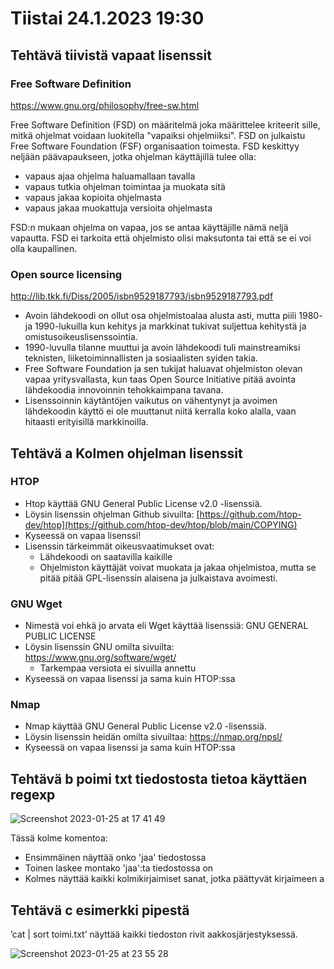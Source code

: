 # Tiistai 24.1.2023 19:30

## Tehtävä tiivistä vapaat lisenssit


### Free Software Definition

  https://www.gnu.org/philosophy/free-sw.html
  
Free Software Definition (FSD) on määritelmä joka määrittelee kriteerit sille, mitkä ohjelmat voidaan luokitella "vapaiksi ohjelmiiksi". FSD on julkaistu Free Software Foundation (FSF) organisaation toimesta. FSD keskittyy neljään päävapaukseen, jotka ohjelman käyttäjillä tulee olla:

- vapaus ajaa ohjelma haluamallaan tavalla
- vapaus tutkia ohjelman toimintaa ja muokata sitä
- vapaus jakaa kopioita ohjelmasta
- vapaus jakaa muokattuja versioita ohjelmasta

FSD:n mukaan ohjelma on vapaa, jos se antaa käyttäjille nämä neljä vapautta. FSD ei tarkoita että ohjelmisto olisi maksutonta tai että se ei voi olla kaupallinen.

### Open source licensing

http://lib.tkk.fi/Diss/2005/isbn9529187793/isbn9529187793.pdf

- Avoin lähdekoodi on ollut osa ohjelmistoalaa alusta asti, mutta piili 1980- ja 1990-lukuilla kun kehitys ja markkinat tukivat suljettua kehitystä ja omistusoikeuslisenssointia.
- 1990-luvulla tilanne muuttui ja avoin lähdekoodi tuli mainstreamiksi teknisten, liiketoiminnallisten ja sosiaalisten syiden takia.
- Free Software Foundation ja sen tukijat haluavat ohjelmiston olevan vapaa yritysvallasta, kun taas Open Source Initiative pitää avointa lähdekoodia innovoinnin tehokkaimpana tavana.
- Lisenssoinnin käytäntöjen vaikutus on vähentynyt ja avoimen lähdekoodin käyttö ei ole muuttanut niitä kerralla koko alalla, vaan hitaasti erityisillä markkinoilla.


## Tehtävä a Kolmen ohjelman lisenssit

### HTOP

- Htop käyttää GNU General Public License v2.0 -lisenssiä.
- Löysin lisenssin ohjelman Github sivuilta: [https://github.com/htop-dev/htop](https://github.com/htop-dev/htop/blob/main/COPYING)
- Kyseessä on vapaa lisenssi!
- Lisenssin tärkeimmät oikeusvaatimukset ovat: 
  - Lähdekoodi on saatavilla kaikille
  - Ohjelmiston käyttäjät voivat muokata ja jakaa ohjelmistoa, mutta se pitää pitää GPL-lisenssin alaisena ja julkaistava avoimesti.


### GNU Wget

- Nimestä voi ehkä jo arvata eli Wget käyttää lisenssiä: GNU GENERAL PUBLIC LICENSE
- Löysin lisenssin GNU omilta sivuilta: https://www.gnu.org/software/wget/ 
  - Tarkempaa versiota ei sivuilla annettu 
- Kyseessä on vapaa lisenssi ja sama kuin HTOP:ssa


### Nmap
- Nmap käyttää GNU General Public License v2.0 -lisenssiä.
- Löysin lisenssin heidän omilta sivuiltaa: https://nmap.org/npsl/
- Kyseessä on vapaa lisenssi ja sama kuin HTOP:ssa

## Tehtävä b poimi txt tiedostosta tietoa käyttäen regexp

![Screenshot 2023-01-25 at 17 41 49](https://user-images.githubusercontent.com/104775534/214607933-c9bf54f9-bfdc-4f3e-982c-ecbbf79da1bd.png)

Tässä kolme komentoa:
- Ensimmäinen näyttää onko 'jaa' tiedostossa
- Toinen laskee montako 'jaa':ta tiedostossa on
- Kolmes näyttää kaikki kolmikirjaimiset sanat, jotka päättyvät kirjaimeen a


## Tehtävä c esimerkki pipestä

’cat | sort toimi.txt’ näyttää kaikki tiedoston rivit aakkosjärjestyksessä.

![Screenshot 2023-01-25 at 23 55 28](https://user-images.githubusercontent.com/104775534/214700291-f59e9af4-73f3-40cf-8022-949d10942eab.png)







